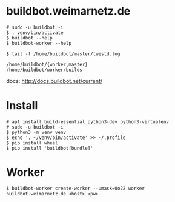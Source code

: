# buildbot.weimarnetz.de

    # sudo -u buildbot -i 
    $ . venv/bin/activate 
    $ buildbot --help 
    $ buildbot-worker --help 
    
    $ tail -f /home/buildbot/master/twistd.log 
   
    /home/buildbot/{worker,master} 
    /home/buildbot/worker/builds 
    
 docs: http://docs.buildbot.net/current/
   
# Install 

    # apt install build-essential python3-dev python3-virtualenv
    # sudo -u buildbot -i 
    $ python3 -m venv venv 
    $ echo '. ~/venv/bin/activate' >> ~/.profile
    $ pip install wheel
    $ pip install 'buildbot[bundle]'

# Worker 

    $ buildbot-worker create-worker --umask=0o22 worker buildbot.weimarnetz.de <host> <pw>
